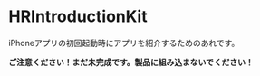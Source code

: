 HRIntroductionKit
=================

iPhoneアプリの初回起動時にアプリを紹介するためのあれです。

**ご注意ください！まだ未完成です。製品に組み込まないでください！**
